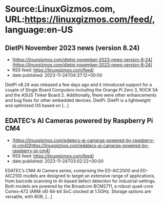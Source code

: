 # Source:LinuxGizmos.com, URL:https://linuxgizmos.com/feed/, language:en-US

## DietPi November 2023 news (version 8.24)
 - [https://linuxgizmos.com/dietpi-november-2023-news-version-8-24](https://linuxgizmos.com/dietpi-november-2023-news-version-8-24)
 - RSS feed: https://linuxgizmos.com/feed/
 - date published: 2023-11-24T04:37:12+00:00

DietPi v8.24 was released a few days ago and it introduced support for a couple of Single Board Computers including the Orange Pi Zero 3, ROCK 5A and the ASUS Tinker Board 2. Additionally, there were other enhancements and bug fixes for other embedded devices. DietPi: DietPi is a lightweight and optimized OS based on [&#8230;]

## EDATEC’s AI Cameras powered by Raspberry Pi CM4
 - [https://linuxgizmos.com/edatecs-ai-cameras-powered-by-raspberry-pi-cm4](https://linuxgizmos.com/edatecs-ai-cameras-powered-by-raspberry-pi-cm4)
 - RSS feed: https://linuxgizmos.com/feed/
 - date published: 2023-11-24T03:02:22+00:00

EDATEC&#8217;s CM4 AI Camera series, comprising the ED-AIC2000 and ED-AIC2100 models are designed to target an extensive range of applications, from barcode scanning to AI-based defect detection for industrial settings. Both models are powered by the Broadcom BCM2711, a robust quad-core Cortex-A72 (ARM v8) 64-bit SoC clocked at 1.5GHz. Storage options are versatile, with 8GB, [&#8230;]

